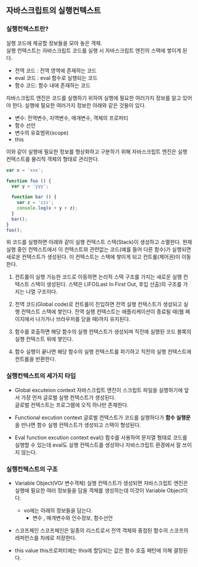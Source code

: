 ## 자바스크립트의 실행컨텍스트

### 실행컨텍스트란?
실행 코드에 제공할 정보들을 모아 놓은 객체.   
실행 컨텍스트는 자바스크립트 코드를 실행 시 자바스크립트 엔진의 스택에 쌓이게 된다.

- 전역 코드 : 전역 영역에 존재하는 코드
- eval 코드 : eval 함수로 실행되는 코드
- 함수 코드: 함수 내에 존재하는 코드

자바스크립트 엔진은 코드를 실행하기 위하여 실행에 필요한 여러가지 정보를 알고 있어야 한다. 실행에 필요한 여러가지 정보란 아래와 같은 것들이 있다.

- 변수: 전역변수, 지역변수, 매개변수, 객체의 프로퍼티
- 함수 선언
- 변수의 유효범위(scope)
- this

이와 같이 실행에 필요한 정보를 형상화하고 구분하기 위해 자바스크립트 엔진은 실행 컨텍스트를 물리적 객체의 형태로 관리한다. 


```javascript
var x = 'xxx';

function foo () {
  var y = 'yyy';

  function bar () {
    var z = 'zzz';
    console.log(x + y + z);
  }
  bar();
}
foo();
```

위 코드를 실행하면 아래와 같이 실행 컨텍스트 스택(Stack)이 생성하고 소멸한다. 현재 실행 중인 컨텍스트에서 이 컨텍스트와 관련없는 코드(예를 들어 다른 함수)가 실행되면 새로운 컨텍스트가 생성된다. 이 컨텍스트는 스택에 쌓이게 되고 컨트롤(제어권)이 이동한다.


1. 컨트롤이 실행 가능한 코드로 이동하면 논리적 스택 구조를 가지는 새로운 실행 컨텍스트 스택이 생성된다. 스택은 LIFO(Last In First Out, 후입 선출)의 구조를 가지는 나열 구조이다.

2. 전역 코드(Global code)로 컨트롤이 진입하면 전역 실행 컨텍스트가 생성되고 실행 컨텍스트 스택에 쌓인다. 전역 실행 컨텍스트는 애플리케이션이 종료될 때(웹 페이지에서 나가거나 브라우저를 닫을 때)까지 유지된다.

3. 함수를 호출하면 해당 함수의 실행 컨텍스트가 생성되며 직전에 실행된 코드 블록의 실행 컨텍스트 위에 쌓인다.

4. 함수 실행이 끝나면 해당 함수의 실행 컨텍스트를 파기하고 직전의 실행 컨텍스트에 컨트롤을 반환한다.


### 실행컨텍스트의 세가지 타입
- Global excuteion context
자바스크립트 엔진이 스크립트 파일을 실행하기에 앞서 가장 먼저 글로벌 실행 컨텍스트가 생성된다.   
글로벌 컨텍스트는 프로그램에 오직 하나만 존재한다.

- Functional excution context
글로벌 컨텍스트가 코드를 실행하다가 **함수 실행문**을 만나면 함수 실행 컨텍스트가 생성되고 스택이 형성된다.   

- Eval function excution context
eval() 함수를 사용하여 문자열 형태로 코드를 실행할 수 있는데 eval도 실행 컨텍스트를 생성하나 자바스크립트 환경에서 잘 쓰이지 않는다.


### 실행컨텍스트의 구조

- Variable Object(VO/ 변수객체)
실행 컨텍스트가 생성되면 자바스크립트 엔진은 실행에 필요한 여러 정보들을 담을 객체를 생성하는데 이것이 Variable Object이다.   

  - vo에는 아래의 정보들을 담는다.
    - 변수 , 매개변수와 인수정보, 함수선언

- 스코프체인
스코프체인은 일종의 리스트로서 전역 객체와 중첩된 함수의 스코프의 레퍼런스를 차례로 저장한다.

- this value
this프로퍼티에는 this에 할당되는 값은 함수 호출 패턴에 의해 결정된다.

